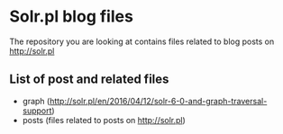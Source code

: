 # Solr.pl blog files
The repository you are looking at contains files related to blog posts on http://solr.pl

## List of post and related files
- graph (http://solr.pl/en/2016/04/12/solr-6-0-and-graph-traversal-support)
- posts (files related to posts on http://solr.pl)
